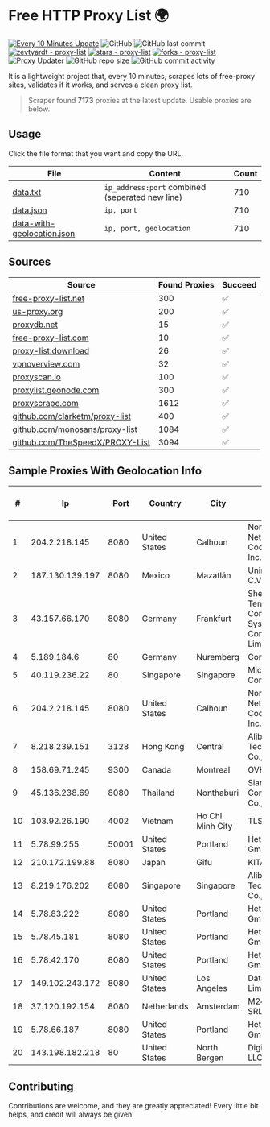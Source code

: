 
# Free HTTP Proxy List 🌍

[![Every 10 Minutes Update](https://github.com/mertguvencli/http-proxy-list/actions/workflows/main.yml/badge.svg?branch=main)](https://github.com/mertguvencli/http-proxy-list/actions/workflows/main.yml)
![GitHub](https://img.shields.io/github/license/mertguvencli/http-proxy-list)
![GitHub last commit](https://img.shields.io/github/last-commit/mertguvencli/http-proxy-list)
[![zevtyardt - proxy-list](https://img.shields.io/static/v1?label=zevtyardt&message=proxy-list&color=blue&logo=github)](https://github.com/zevtyardt/proxy-list "Go to GitHub repo")
[![stars - proxy-list](https://img.shields.io/github/stars/zevtyardt/proxy-list?style=social)](https://github.com/zevtyardt/proxy-list)
[![forks - proxy-list](https://img.shields.io/github/forks/zevtyardt/proxy-list?style=social)](https://github.com/zevtyardt/proxy-list)
[![Proxy Updater](https://github.com/zevtyardt/proxy-list/workflows/Proxy%20Updater/badge.svg)](https://github.com/zevtyardt/proxy-list/actions?query=workflow:"Proxy+Updater")
![GitHub repo size](https://img.shields.io/github/repo-size/zevtyardt/proxy-list)
[![GitHub commit activity](https://img.shields.io/github/commit-activity/m/zevtyardt/proxy-list?logo=commits)](https://github.com/zevtyardt/proxy-list/commits/main)

It is a lightweight project that, every 10 minutes, scrapes lots of free-proxy sites, validates if it works, and serves a clean proxy list.

> Scraper found **7173** proxies at the latest update. Usable proxies are below.

## Usage

Click the file format that you want and copy the URL.

|File|Content|Count|
|----|-------|-----|
|[data.txt](https://raw.githubusercontent.com/mertguvencli/http-proxy-list/main/proxy-list/data.txt)|`ip_address:port` combined (seperated new line)|710|
|[data.json](https://raw.githubusercontent.com/mertguvencli/http-proxy-list/main/proxy-list/data.json)|`ip, port`|710|
|[data-with-geolocation.json](https://raw.githubusercontent.com/mertguvencli/http-proxy-list/main/proxy-list/data-with-geolocation.json)|`ip, port, geolocation`|710|

## Sources

|Source|Found Proxies|Succeed|
|------|-------------|-------|
|[free-proxy-list.net](https://free-proxy-list.net)|300|✅|
|[us-proxy.org](https://www.us-proxy.org)|200|✅|
|[proxydb.net](http://proxydb.net)|15|✅|
|[free-proxy-list.com](https://free-proxy-list.com/?page=&port=&type%5B%5D=http&type%5B%5D=https&up_time=0&search=Search)|10|✅|
|[proxy-list.download](https://www.proxy-list.download/HTTP)|26|✅|
|[vpnoverview.com](https://vpnoverview.com/privacy/anonymous-browsing/free-proxy-servers)|32|✅|
|[proxyscan.io](https://www.proxyscan.io)|100|✅|
|[proxylist.geonode.com](https://proxylist.geonode.com/api/proxy-list?limit=300&page=1&sort_by=lastChecked&sort_type=desc&protocols=http,https)|300|✅|
|[proxyscrape.com](https://api.proxyscrape.com/v2/?request=displayproxies&protocol=http&timeout=10000&country=all&ssl=all&anonymity=all)|1612|✅|
|[github.com/clarketm/proxy-list](https://raw.githubusercontent.com/clarketm/proxy-list/master/proxy-list-raw.txt)|400|✅|
|[github.com/monosans/proxy-list](https://raw.githubusercontent.com/monosans/proxy-list/main/proxies/http.txt)|1084|✅|
|[github.com/TheSpeedX/PROXY-List](https://raw.githubusercontent.com/TheSpeedX/PROXY-List/master/http.txt)|3094|✅|


## Sample Proxies With Geolocation Info

|#|Ip|Port|Country|City|Internet Service Provider|
|-|--|----|-------|----|-------------------------|
|1|204.2.218.145|8080|United States|Calhoun|North Georgia Network Cooperative, Inc.|
|2|187.130.139.197|8080|Mexico|Mazatlán|Uninet S.A. de C.V.|
|3|43.157.66.170|8080|Germany|Frankfurt|Shenzhen Tencent Computer Systems Company Limited|
|4|5.189.184.6|80|Germany|Nuremberg|Contabo GmbH|
|5|40.119.236.22|80|Singapore|Singapore|Microsoft Corporation|
|6|204.2.218.145|8080|United States|Calhoun|North Georgia Network Cooperative, Inc.|
|7|8.218.239.151|3128|Hong Kong|Central|Alibaba (US) Technology Co., Ltd.|
|8|158.69.71.245|9300|Canada|Montreal|OVH SAS|
|9|45.136.238.69|8080|Thailand|Nonthaburi|Siamdata Communication Co., ltd.|
|10|103.92.26.190|4002|Vietnam|Ho Chi Minh City|TLSOFT|
|11|5.78.99.255|50001|United States|Portland|Hetzner Online GmbH|
|12|210.172.199.88|8080|Japan|Gifu|KITAGATA|
|13|8.219.176.202|8080|Singapore|Singapore|Alibaba (US) Technology Co., Ltd.|
|14|5.78.83.222|8080|United States|Portland|Hetzner Online GmbH|
|15|5.78.45.181|8080|United States|Portland|Hetzner Online GmbH|
|16|5.78.42.170|8080|United States|Portland|Hetzner Online GmbH|
|17|149.102.243.172|8080|United States|Los Angeles|Datacamp Limited|
|18|37.120.192.154|8080|Netherlands|Amsterdam|M247 Europe SRL|
|19|5.78.66.187|8080|United States|Portland|Hetzner Online GmbH|
|20|143.198.182.218|80|United States|North Bergen|DigitalOcean, LLC|



## Contributing

Contributions are welcome, and they are greatly appreciated! Every
little bit helps, and credit will always be given.

